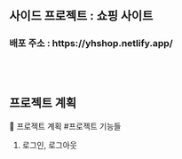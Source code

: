 <h2>사이드 프로젝트 : 쇼핑 사이트</h2> 
<h3>배포 주소 : https://yhshop.netlify.app/</h3>
<br><br>

## 프로젝트 계획

🤔 프로젝트 계획
#프로젝트 기능들
  1. 로그인, 로그아웃
